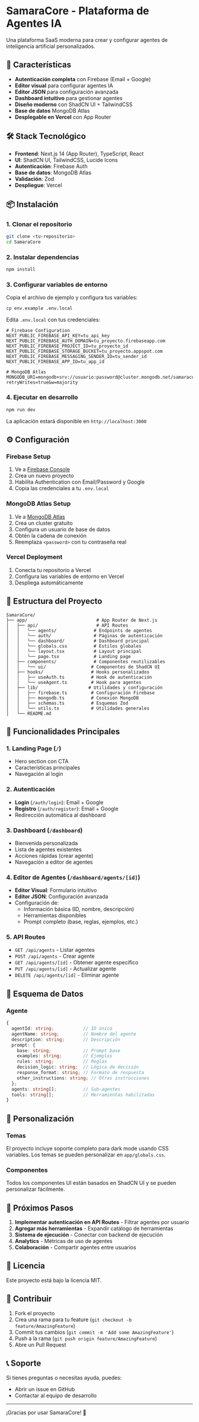 # SamaraCore - Plataforma de Agentes IA

Una plataforma SaaS moderna para crear y configurar agentes de inteligencia artificial personalizados.

## 🚀 Características

- **Autenticación completa** con Firebase (Email + Google)
- **Editor visual** para configurar agentes IA
- **Editor JSON** para configuración avanzada
- **Dashboard intuitivo** para gestionar agentes
- **Diseño moderno** con ShadCN UI + TailwindCSS
- **Base de datos** MongoDB Atlas
- **Desplegable en Vercel** con App Router

## 🛠️ Stack Tecnológico

- **Frontend**: Next.js 14 (App Router), TypeScript, React
- **UI**: ShadCN UI, TailwindCSS, Lucide Icons
- **Autenticación**: Firebase Auth
- **Base de datos**: MongoDB Atlas
- **Validación**: Zod
- **Despliegue**: Vercel

## 📦 Instalación

### 1. Clonar el repositorio

```bash
git clone <tu-repositorio>
cd SamaraCore
```

### 2. Instalar dependencias

```bash
npm install
```

### 3. Configurar variables de entorno

Copia el archivo de ejemplo y configura tus variables:

```bash
cp env.example .env.local
```

Edita `.env.local` con tus credenciales:

```env
# Firebase Configuration
NEXT_PUBLIC_FIREBASE_API_KEY=tu_api_key
NEXT_PUBLIC_FIREBASE_AUTH_DOMAIN=tu_proyecto.firebaseapp.com
NEXT_PUBLIC_FIREBASE_PROJECT_ID=tu_proyecto_id
NEXT_PUBLIC_FIREBASE_STORAGE_BUCKET=tu_proyecto.appspot.com
NEXT_PUBLIC_FIREBASE_MESSAGING_SENDER_ID=tu_sender_id
NEXT_PUBLIC_FIREBASE_APP_ID=tu_app_id

# MongoDB Atlas
MONGODB_URI=mongodb+srv://usuario:password@cluster.mongodb.net/samaracore?retryWrites=true&w=majority
```

### 4. Ejecutar en desarrollo

```bash
npm run dev
```

La aplicación estará disponible en `http://localhost:3000`

## ⚙️ Configuración

### Firebase Setup

1. Ve a [Firebase Console](https://console.firebase.google.com/)
2. Crea un nuevo proyecto
3. Habilita Authentication con Email/Password y Google
4. Copia las credenciales a tu `.env.local`

### MongoDB Atlas Setup

1. Ve a [MongoDB Atlas](https://cloud.mongodb.com/)
2. Crea un cluster gratuito
3. Configura un usuario de base de datos
4. Obtén la cadena de conexión
5. Reemplaza `<password>` con tu contraseña real

### Vercel Deployment

1. Conecta tu repositorio a Vercel
2. Configura las variables de entorno en Vercel
3. Despliega automáticamente

## 📁 Estructura del Proyecto

```
SamaraCore/
├── app/                          # App Router de Next.js
│   ├── api/                      # API Routes
│   │   └── agents/              # Endpoints de agentes
│   │   └── auth/                # Páginas de autenticación
│   │   └── dashboard/           # Dashboard principal
│   │   └── globals.css          # Estilos globales
│   │   └── layout.tsx           # Layout principal
│   │   └── page.tsx             # Landing page
│   ├── components/              # Componentes reutilizables
│   │   └── ui/                 # Componentes de ShadCN UI
│   ├── hooks/                  # Hooks personalizados
│   │   ├── useAuth.ts          # Hook de autenticación
│   │   └── useAgent.ts         # Hook para agentes
│   ├── lib/                   # Utilidades y configuración
│   │   ├── firebase.ts         # Configuración Firebase
│   │   ├── mongodb.ts          # Conexión MongoDB
│   │   ├── schemas.ts          # Esquemas Zod
│   │   └── utils.ts            # Utilidades generales
│   └── README.md
```

## 🎯 Funcionalidades Principales

### 1. Landing Page (`/`)
- Hero section con CTA
- Características principales
- Navegación al login

### 2. Autenticación
- **Login** (`/auth/login`): Email + Google
- **Registro** (`/auth/register`): Email + Google
- Redirección automática al dashboard

### 3. Dashboard (`/dashboard`)
- Bienvenida personalizada
- Lista de agentes existentes
- Acciones rápidas (crear agente)
- Navegación a editor de agentes

### 4. Editor de Agentes (`/dashboard/agents/[id]`)
- **Editor Visual**: Formulario intuitivo
- **Editor JSON**: Configuración avanzada
- Configuración de:
  - Información básica (ID, nombre, descripción)
  - Herramientas disponibles
  - Prompt completo (base, reglas, ejemplos, etc.)

### 5. API Routes
- `GET /api/agents` - Listar agentes
- `POST /api/agents` - Crear agente
- `GET /api/agents/[id]` - Obtener agente específico
- `PUT /api/agents/[id]` - Actualizar agente
- `DELETE /api/agents/[id]` - Eliminar agente

## 🔧 Esquema de Datos

### Agente
```typescript
{
  agentId: string;           // ID único
  agentName: string;         // Nombre del agente
  description: string;       // Descripción
  prompt: {
    base: string;            // Prompt base
    examples: string;        // Ejemplos
    rules: string;           // Reglas
    decision_logic: string;  // Lógica de decisión
    response_format: string; // Formato de respuesta
    other_instructions: string; // Otras instrucciones
  };
  agents: string[];          // Sub-agentes
  tools: string[];           // Herramientas habilitadas
}
```

## 🎨 Personalización

### Temas
El proyecto incluye soporte completo para dark mode usando CSS variables. Los temas se pueden personalizar en `app/globals.css`.

### Componentes
Todos los componentes UI están basados en ShadCN UI y se pueden personalizar fácilmente.

## 🚀 Próximos Pasos

1. **Implementar autenticación en API Routes** - Filtrar agentes por usuario
2. **Agregar más herramientas** - Expandir catálogo de herramientas
3. **Sistema de ejecución** - Conectar con backend de ejecución
4. **Analytics** - Métricas de uso de agentes
5. **Colaboración** - Compartir agentes entre usuarios

## 📝 Licencia

Este proyecto está bajo la licencia MIT.

## 🤝 Contribuir

1. Fork el proyecto
2. Crea una rama para tu feature (`git checkout -b feature/AmazingFeature`)
3. Commit tus cambios (`git commit -m 'Add some AmazingFeature'`)
4. Push a la rama (`git push origin feature/AmazingFeature`)
5. Abre un Pull Request

## 📞 Soporte

Si tienes preguntas o necesitas ayuda, puedes:
- Abrir un issue en GitHub
- Contactar al equipo de desarrollo

---

¡Gracias por usar SamaraCore! 🚀 